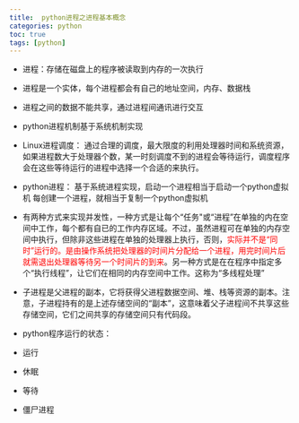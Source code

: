 ```yaml
---
title:  python进程之进程基本概念
categories: python   
toc: true  
tags: [python]
---
```




* 进程：存储在磁盘上的程序被读取到内存的一次执行
* 进程是一个实体，每个进程都会有自己的地址空间，内存、数据栈
* 进程之间的数据不能共享，通过进程间通讯进行交互
* python进程机制基于系统机制实现
* Linux进程调度：
    通过合理的调度，最大限度的利用处理器时间和系统资源，如果进程数大于处理器个数，某一时刻调度不到的进程会等待运行，调度程序会在这些等待运行的进程中选择一个合适的来执行。
* python进程：
    基于系统进程实现，启动一个进程相当于启动一个python虚拟机
    每创建一个进程，就相当于复制一个python虚拟机

* 有两种方式来实现并发性，一种方式是让每个“任务"或“进程”在单独的内在空间中工作，每个都有自已的工作内存区域。不过，虽然进程可在单独的内存空间中执行，但除非这些进程在单独的处理器上执行，否则，<font color=red>实际并不是“同时”运行的。是由操作系统把处理器的时间片分配给一个进程，用完时间片后就需退出处理器等待另一个时间片的到来</font>。另一种方式是在在程序中指定多个“执行线程”，让它们在相同的内存空间中工作。这称为“多线程处理”

* 子进程是父进程的副本，它将获得父进程数据空间、堆、栈等资源的副本。注意，子进程持有的是上述存储空间的“副本”，这意味着父子进程间不共享这些存储空间，它们之间共享的存储空间只有代码段。
* python程序运行的状态： 
 * 运行
 * 休眠
 * 等待
 * 僵尸进程




